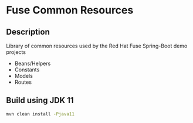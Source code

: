 # Fuse Common Resources

## Description ##
Library of common resources used by the Red Hat Fuse Spring-Boot demo projects

- Beans/Helpers
- Constants
- Models
- Routes

## Build using JDK 11 ##

```zsh
mvn clean install -Pjava11
```